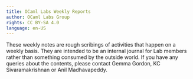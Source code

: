 ```yaml
---
title: OCaml Labs Weekly Reports
author: OCaml Labs Group
rights: CC BY-SA 4.0
language: en-US
---
```


These weekly notes are rough scribings of activities that happen on a weekly basis. They are intended to be an internal journal for Lab members rather than something consumed by the outside world.  If you have any queries about the contents, please contact Gemma Gordon, KC Sivaramakrishnan or Anil Madhavapeddy.
